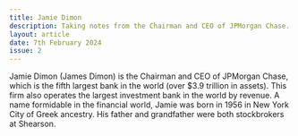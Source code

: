 ```yaml
---
title: Jamie Dimon
description: Taking notes from the Chairman and CEO of JPMorgan Chase.
layout: article
date: 7th February 2024
issue: 2
---
```


Jamie Dimon (James Dimon) is the Chairman and CEO of JPMorgan Chase, which is the fifth largest bank in the world (over $3.9 trillion in assets). This firm also operates the largest investment bank in the world by revenue. A name formidable in the financial world, Jamie was born in 1956 in New York City of Greek ancestry. His father and grandfather were both stockbrokers at Shearson.
